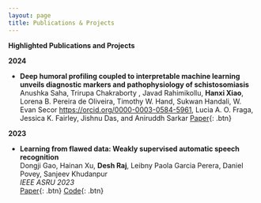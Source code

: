 ```yaml
---
layout: page
title: Publications & Projects
---
```


**Highlighted Publications and Projects**


**2024**

- **Deep humoral profiling coupled to interpretable machine learning unveils diagnostic markers and pathophysiology of schistosomiasis**  
  Anushka Saha, Trirupa Chakraborty , Javad Rahimikollu, **Hanxi Xiao**, Lorena B. Pereira de Oliveira, Timothy W. Hand, Sukwan Handali, W. Evan Secor https://orcid.org/0000-0003-0584-5961, Lucia A. O. Fraga, Jessica K. Fairley, Jishnu Das, and Aniruddh Sarkar
  [Paper](https://www.science.org/doi/10.1126/scitranslmed.adk7832){: .btn} 


**2023**

- **Learning from flawed data: Weakly supervised automatic speech recognition**  
  Dongji Gao, Hainan Xu, **Desh Raj**, Leibny Paola Garcia Perera, Daniel Povey, Sanjeev Khudanpur  
  *IEEE ASRU 2023*  
  [Paper](https://arxiv.org/abs/2309.15796){: .btn}
  [Code](https://github.com/k2-fsa/icefall/pull/1255){: .btn} 


